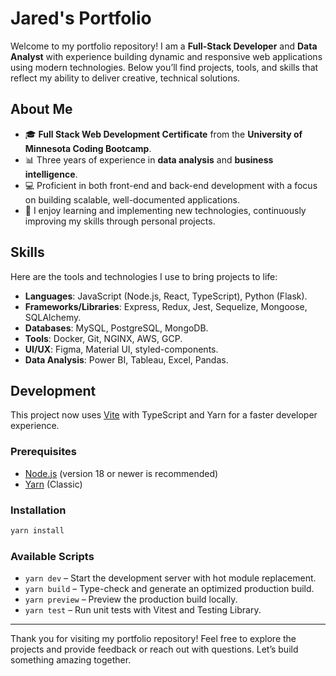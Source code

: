 # **Jared's Portfolio**

Welcome to my portfolio repository! I am a **Full-Stack Developer** and **Data Analyst** with experience building dynamic and responsive web applications using modern technologies. Below you’ll find projects, tools, and skills that reflect my ability to deliver creative, technical solutions.

## **About Me**

- 🎓 **Full Stack Web Development Certificate** from the **University of Minnesota Coding Bootcamp**.
- 📊 Three years of experience in **data analysis** and **business intelligence**.
- 💻 Proficient in both front-end and back-end development with a focus on building scalable, well-documented applications.
- 🚀 I enjoy learning and implementing new technologies, continuously improving my skills through personal projects.

## **Skills**

Here are the tools and technologies I use to bring projects to life:

- **Languages**: JavaScript (Node.js, React, TypeScript), Python (Flask).
- **Frameworks/Libraries**: Express, Redux, Jest, Sequelize, Mongoose, SQLAlchemy.
- **Databases**: MySQL, PostgreSQL, MongoDB.
- **Tools**: Docker, Git, NGINX, AWS, GCP.
- **UI/UX**: Figma, Material UI, styled-components.
- **Data Analysis**: Power BI, Tableau, Excel, Pandas.

## **Development**

This project now uses [Vite](https://vitejs.dev/) with TypeScript and Yarn for a faster developer experience.

### Prerequisites

- [Node.js](https://nodejs.org/) (version 18 or newer is recommended)
- [Yarn](https://yarnpkg.com/) (Classic)

### Installation

```bash
yarn install
```

### Available Scripts

- `yarn dev` – Start the development server with hot module replacement.
- `yarn build` – Type-check and generate an optimized production build.
- `yarn preview` – Preview the production build locally.
- `yarn test` – Run unit tests with Vitest and Testing Library.

---

Thank you for visiting my portfolio repository! Feel free to explore the projects and provide feedback or reach out with questions. Let’s build something amazing together.
